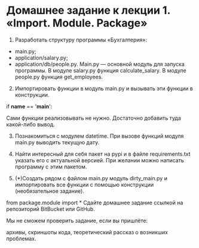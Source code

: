 # Домашнее задание к лекции 1. «Import. Module. Package»

1. Разработать структуру программы «Бухгалтерия»:
* main.py;
* application/salary.py;
* application/db/people.py.
Main.py — основной модуль для запуска программы.
В модуле salary.py функция calculate_salary.
В модуле people.py функция get_employees.

2. Импортировать функции в модуль main.py и вызывать эти функции в конструкции.

if __name__ == '__main__':

Сами функции реализовывать не нужно. Достаточно добавить туда какой-либо вывод.

3. Познакомиться с модулем datetime. При вызове функций модуля main.py выводить текущую дату.

4. Найти интересный для себя пакет на pypi и в файле requirements.txt указать его с актуальной версией. При желании можно написать программу с этим пакетом.

5. (*)Создать рядом с файлом main.py модуль dirty_main.py и импортировать все функции с помощью конструкции (необязательное задание).

from package.module import *
Сдайте домашнее задание ссылкой на репозиторий BitBucket или GitHub.

Мы не сможем проверить задание, если вы пришлёте:

архивы,
скриншоты кода,
теоретический рассказ о возникших проблемах.